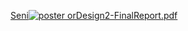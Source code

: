 
[Seni![poster](https://github.com/ceydaelmas/Guess-Application/assets/79998344/cb025a39-6b1d-436d-bd70-0c654c150953)
orDesign2-FinalReport.pdf](https://github.com/ceydaelmas/Guess-Application/files/14407876/SeniorDesign2-FinalReport.pdf)

